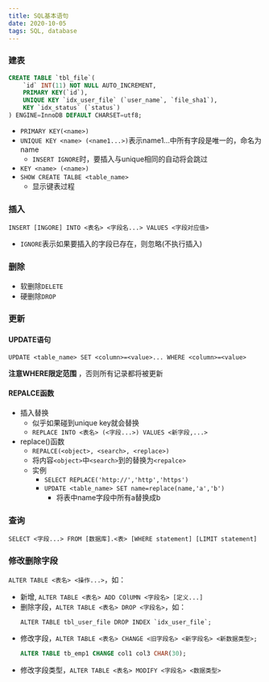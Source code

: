 ```yaml
---
title: SQL基本语句
date: 2020-10-05
tags: SQL, database
---
```



### 建表

```sql
CREATE TABLE `tbl_file`(
    `id` INT(11) NOT NULL AUTO_INCREMENT,
    PRIMARY KEY(`id`),
    UNIQUE KEY `idx_user_file` (`user_name`, `file_sha1`),
    KEY `idx_status` (`status`)
) ENGINE=InnoDB DEFAULT CHARSET=utf8;
```

- `PRIMARY KEY(<name>)`
- `UNIQUE KEY <name> (<name1...>)`表示name1...中所有字段是唯一的，命名为name
    * `INSERT IGNORE`时，要插入与unique相同的自动将会跳过
- `KEY <name> (<name>)`
- `SHOW CREATE TALBE <table_name>`
    * 显示键表过程


### 插入

`INSERT [INGORE] INTO <表名> <字段名...> VALUES <字段对应值>`

- `IGNORE`表示如果要插入的字段已存在，则忽略(不执行插入)


### 删除

- 软删除`DELETE`
- 硬删除`DROP`


### 更新

#### UPDATE语句

`UPDATE <table_name> SET <column>=<value>... WHERE <column>=<value>`

 **注意WHERE限定范围** ，否则所有记录都将被更新


#### REPALCE函数

- 插入替换
    * 似乎如果碰到unique key就会替换
    * `REPLACE INTO <表名> (<字段...>) VALUES <新字段,...>`
- replace()函数
    * `REPALCE(<object>, <search>, <replace>)`
    * 将内容`<object>`中`<search>`到的替换为`<repalce>`
    * 实例
        + `SELECT REPLACE('http://','http','https')`
        + `UPDATE <table_name> SET name=replace(name,'a','b')`
            + 将表中name字段中所有a替换成b



### 查询

`SELECT <字段...> FROM [数据库].<表> [WHERE statement] [LIMIT statement]`


### 修改删除字段

`ALTER TABLE <表名> <操作...>`，如：

- 新增, `ALTER TABLE <表名> ADD COlUMN <字段名> [定义...]`
- 删除字段，`ALTER TABLE <表名> DROP <字段名>`，如：
    ```
    ALTER TABLE tbl_user_file DROP INDEX `idx_user_file`;
    ```
- 修改字段，`ALTER TABLE <表名> CHANGE <旧字段名> <新字段名> <新数据类型>;`
    ```sql
    ALTER TABLE tb_emp1 CHANGE col1 col3 CHAR(30);
    ```
- 修改字段类型，`ALTER TABLE <表名> MODIFY <字段名> <数据类型>`



